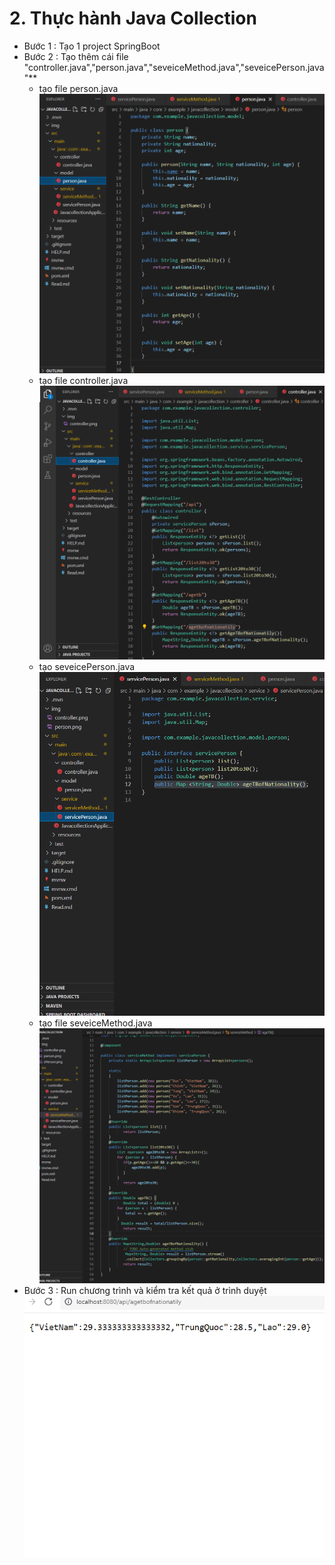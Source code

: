 # 2. Thực hành Java Collection
- Bước 1 : Tạo 1 project SpringBoot 
- Bước 2 : Tạo thêm cái file "controller.java","person.java","seveiceMethod.java","seveicePerson.java"**
    - tạo file person.java
    ![1](img/person.png)
    - tạo file controller.java
    ![2](img/controller.png)
    - tạo seveicePerson.java
    ![3](img/sPerson.png) 
    - tạo file seveiceMethod.java
    ![2](img/sMethod.png)
- Bước 3 : Run chương trình và kiểm tra kết quả ở trình duyệt
    ![4](img/run.png)